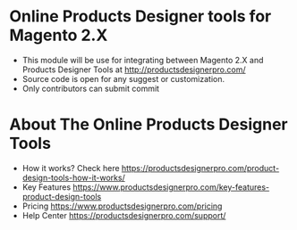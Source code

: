 # Online Products Designer tools for Magento 2.X
- This module will be use for integrating between Magento 2.X and Products Designer Tools at http://productsdesignerpro.com/
- Source code is open for any suggest or customization.
- Only contributors can submit commit 

# About The Online Products Designer Tools
- How it works? Check here https://productsdesignerpro.com/product-design-tools-how-it-works/
- Key Features  https://www.productsdesignerpro.com/key-features-product-design-tools 
- Pricing https://www.productsdesignerpro.com/pricing 
- Help Center https://productsdesignerpro.com/support/

